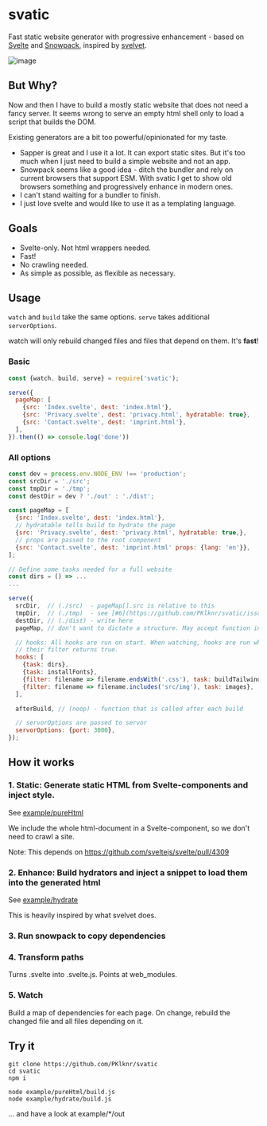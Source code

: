 # svatic

Fast static website generator with progressive enhancement - based on [Svelte](https://svelte.dev) and [Snowpack](https://www.snowpack.dev/), inspired by [svelvet](https://github.com/jakedeichert/svelvet).

![image](https://user-images.githubusercontent.com/60601481/74074458-70c24980-4a0e-11ea-8e50-73d86a77146f.png)


## But Why?
Now and then I have to build a mostly static website that does not need a fancy server.
It seems wrong to serve an empty html shell only to load a script that builds the DOM.

Existing generators are a bit too powerful/opinionated for my taste.
* Sapper is great and I use it a lot. It can export static sites.
But it's too much when I just need to build a simple website and not an app.
* Snowpack seems like a good idea - ditch the bundler and rely on current browsers
that support ESM. With svatic I get to show old browsers something and
progressively enhance in modern ones.
* I can't stand waiting for a bundler to finish.
* I just love svelte and would like to use it as a templating language.


## Goals
* Svelte-only. Not html wrappers needed.
* Fast!
* No crawling needed.
* As simple as possible, as flexible as necessary.


## Usage
`watch` and `build` take the same options. `serve` takes additional `servorOptions`.

watch will only rebuild changed files and files that depend on them.
It's **fast**!

### Basic
```js
const {watch, build, serve} = require('svatic');

serve({
  pageMap: [
    {src: 'Index.svelte', dest: 'index.html'},
    {src: 'Privacy.svelte', dest: 'privacy.html', hydratable: true},
    {src: 'Contact.svelte', dest: 'imprint.html'},
  ],
}).then(() => console.log('done'))
```

### All options
```js
const dev = process.env.NODE_ENV !== 'production';
const srcDir = './src';
const tmpDir = './tmp';
const destDir = dev ? './out' : './dist';

const pageMap = [
  {src: 'Index.svelte', dest: 'index.html'},
  // hydratable tells build to hydrate the page
  {src: 'Privacy.svelte', dest: 'privacy.html', hydratable: true,},
  // props are passed to the root component
  {src: 'Contact.svelte', dest: 'imprint.html' props: {lang: 'en'}},
];

// Define some tasks needed for a full website
const dirs = () => ...
...

serve({
  srcDir,  // (./src)  - pageMap[].src is relative to this
  tmpDir,  // (./tmp)  - see [#6](https://github.com/PKlknr/svatic/issues/6)
  destDir, // (./dist) - write here
  pageMap, // don't want to dictate a structure. May accept function in the future

  // hooks: All hooks are run on start. When watching, hooks are run when
  // their filter returns true.
  hooks: [
    {task: dirs},
    {task: installFonts},
    {filter: filename => filename.endsWith('.css'), task: buildTailwind},
    {filter: filename => filename.includes('src/img'), task: images},
  ],

  afterBuild, // (noop) - function that is called after each build

  // servorOptions are passed to servor
  servorOptions: {port: 3000},
});
```

## How it works
### 1. Static: Generate static HTML from Svelte-components and inject style.

See [example/pureHtml](https://github.com/PKlknr/svatic/tree/master/example/pureHtml)

We include the whole html-document in a Svelte-component, so we don't need to crawl a site.

Note: This depends on https://github.com/sveltejs/svelte/pull/4309

### 2. Enhance: Build hydrators and inject a snippet to load them into the generated html

See [example/hydrate](https://github.com/PKlknr/svatic/tree/master/example/hydrate)

This is heavily inspired by what svelvet does.

### 3. Run snowpack to copy dependencies

### 4. Transform paths
Turns .svelte into .svelte.js. Points at web_modules.

### 5. Watch
Build a map of dependencies for each page. On change, rebuild the changed file and all files depending on it.

## Try it
```
git clone https://github.com/PKlknr/svatic
cd svatic
npm i

node example/pureHtml/build.js
node example/hydrate/build.js
```
... and have a look at example/*/out
